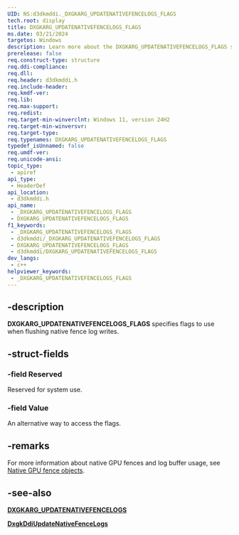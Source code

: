 ```yaml
---
UID: NS:d3dkmddi._DXGKARG_UPDATENATIVEFENCELOGS_FLAGS
tech.root: display
title: DXGKARG_UPDATENATIVEFENCELOGS_FLAGS
ms.date: 03/21/2024
targetos: Windows
description: Learn more about the DXGKARG_UPDATENATIVEFENCELOGS_FLAGS structure.
prerelease: false
req.construct-type: structure
req.ddi-compliance: 
req.dll: 
req.header: d3dkmddi.h
req.include-header: 
req.kmdf-ver: 
req.lib: 
req.max-support: 
req.redist: 
req.target-min-winverclnt: Windows 11, version 24H2
req.target-min-winversvr: 
req.target-type: 
req.typenames: DXGKARG_UPDATENATIVEFENCELOGS_FLAGS
typedef_isUnnamed: false
req.umdf-ver: 
req.unicode-ansi: 
topic_type:
 - apiref
api_type:
 - HeaderDef
api_location:
 - d3dkmddi.h
api_name:
 - _DXGKARG_UPDATENATIVEFENCELOGS_FLAGS
 - DXGKARG_UPDATENATIVEFENCELOGS_FLAGS
f1_keywords:
 - _DXGKARG_UPDATENATIVEFENCELOGS_FLAGS
 - d3dkmddi/_DXGKARG_UPDATENATIVEFENCELOGS_FLAGS
 - DXGKARG_UPDATENATIVEFENCELOGS_FLAGS
 - d3dkmddi/DXGKARG_UPDATENATIVEFENCELOGS_FLAGS
dev_langs:
 - c++
helpviewer_keywords:
 - _DXGKARG_UPDATENATIVEFENCELOGS_FLAGS
---
```


## -description

**DXGKARG_UPDATENATIVEFENCELOGS_FLAGS** specifies flags to use when flushing native fence log writes.

## -struct-fields

### -field Reserved

Reserved for system use.

### -field Value

An alternative way to access the flags.

## -remarks

For more information about native GPU fences and log buffer usage, see [Native GPU fence objects](/windows-hardware/drivers/display/native-gpu-fence-objects).

## -see-also

[**DXGKARG_UPDATENATIVEFENCELOGS**](ns-d3dkmddi-dxgkarg_updatenativefencelogs.md)

[**DxgkDdiUpdateNativeFenceLogs**](nc-d3dkmddi-dxgkddi_updatenativefencelogs.md)

